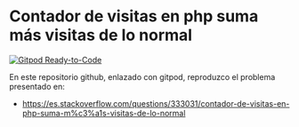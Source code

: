 # Contador de visitas en php suma más visitas de lo normal
[![Gitpod Ready-to-Code](https://img.shields.io/badge/Gitpod-Ready--to--Code-blue?logo=gitpod)](https://gitpod.io/#https://github.com/ojgarciab/333031-stackoverflow-es)

En este repositorio github, enlazado con gitpod, reproduzco el problema presentado en:

* https://es.stackoverflow.com/questions/333031/contador-de-visitas-en-php-suma-m%c3%a1s-visitas-de-lo-normal

